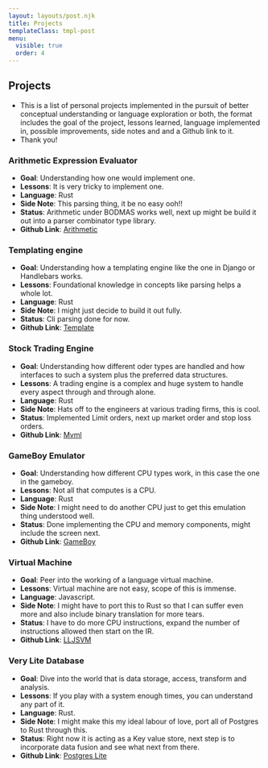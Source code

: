 ```yaml
---
layout: layouts/post.njk
title: Projects
templateClass: tmpl-post
menu: 
  visible: true
  order: 4
---
```


## Projects

- This is a list of personal projects implemented in the pursuit of better conceptual understanding or language exploration or both, the format includes the goal of the project, lessons learned, language implemented in, possible improvements, side notes and and a Github link to it.
- Thank you!

### Arithmetic Expression Evaluator
- **Goal**: Understanding how one would implement one.
- **Lessons**: It is very tricky to implement one.
- **Language**: Rust
- **Side Note**: This parsing thing, it be no easy ooh!!
- **Status**: Arithmetic under BODMAS works well, next up might be build it out into a parser combinator type library.
- **Github Link**: [Arithmetic](https://github.com/bgachara/prac_sys_prog/tree/main/cli_app)  

### Templating engine
- **Goal**: Understanding how a templating engine like the one in Django or Handlebars works.
- **Lessons**: Foundational knowledge in concepts like parsing helps a whole lot.
- **Language**: Rust
- **Side Note**: I might just decide to build it out fully.
- **Status**: Cli parsing done for now.
- **Github Link**: [Template](https://github.com/bgachara/prac_sys_prog/tree/main/cli_app)  

### Stock Trading Engine
- **Goal**: Understanding how different oder types are handled and how interfaces to such a system plus the preferred data structures.
- **Lessons**: A trading engine is a complex and huge system to handle every aspect through and through alone.
- **Language**: Rust
- **Side Note**: Hats off to the engineers at various trading firms, this is cool.
- **Status**: Implemented Limit orders, next up market order and stop loss orders.
- **Github Link**: [Mvml](https://github.com/bgachara/mvml)  

### GameBoy Emulator
- **Goal**: Understanding how different CPU types work, in this case the one in the gameboy.
- **Lessons**: Not all that computes is a CPU.
- **Language**: Rust
- **Side Note**: I might need to do another CPU just to get this emulation thing understood well.
- **Status**: Done implementing the CPU and memory components, might include the screen next.
- **Github Link**: [GameBoy](https://github.com/bgachara/gameboy_emulator)
  
### Virtual Machine
- **Goal**: Peer into the working of a language virtual machine.
- **Lessons**: Virtual machine are not easy, scope of this is immense.
- **Language**: Javascript.
- **Side Note**: I might have to port this to Rust so that I can suffer even more and also include binary translation for more tears.
- **Status**: I have to do more CPU instructions, expand the number of instructions allowed then start on the IR.
- **Github Link**: [LLJSVM](https://github.com/bgachara/lljsvm)

### Very Lite Database
- **Goal**: Dive into the world that is data storage, access, transform and analysis.
- **Lessons**: If you play with a system enough times, you can understand any part of it.
- **Language**: Rust.
- **Side Note**: I might make this my ideal labour of love, port all of Postgres to Rust through this.
- **Status**: Right now it is acting as a Key value store, next step is to incorporate data fusion and see what next from there.
- **Github Link**: [Postgres Lite](https://github.com/bgachara/kvstore)

  
